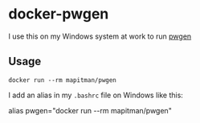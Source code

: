 # docker-pwgen

I use this on my Windows system at work to run [pwgen](https://sourceforge.net/projects/pwgen/)

## Usage
```
docker run --rm mapitman/pwgen
```

I add an alias in my `.bashrc` file on Windows like this:

alias pwgen="docker run --rm mapitman/pwgen"
